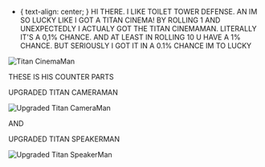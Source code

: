 * {
   text-align: center;
  }
HI THERE. I LIKE TOILET TOWER DEFENSE. AN IM SO LUCKY LIKE I GOT A TITAN CINEMA! BY ROLLING 1 AND UNEXPECTEDLY I ACTUALY GOT THE TITAN CINEMAMAN. LITERALLY IT'S A 0,1% CHANCE. AND AT LEAST IN ROLLING 10 U HAVE A 1% CHANCE. BUT SERIOUSLY I GOT IT IN A 0.1% CHANCE IM TO LUCKY

![Titan CinemaMan](https://github.com/ApoloHallis/Javascript-Repository/assets/123200641/5ea10806-bb59-48f5-84ce-2197fc925ea8)

THESE IS HIS COUNTER PARTS

UPGRADED TITAN CAMERAMAN

![Upgraded Titan CameraMan](https://tr.rbxcdn.com/1830fb8a6e74aff44f965717c6d50250/700/700/Image/Png)

AND 

UPGRADED TITAN SPEAKERMAN

![Upgraded Titan SpeakerMan](https://tr.rbxcdn.com/0ad4b91aeae8b7138a4869260dee9c10/700/700/Image/Png)
